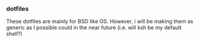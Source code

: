 ### dotfiles

These dotfiles are mainly for BSD like OS. However, i will be making them as
generic as I possible could in the near future (i.e. will ksh be my default
shell?)
